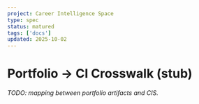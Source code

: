```yaml
---
project: Career Intelligence Space
type: spec
status: matured
tags: ['docs']
updated: 2025-10-02
---
```


# Portfolio → CI Crosswalk (stub)
_TODO: mapping between portfolio artifacts and CIS._

